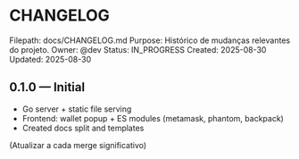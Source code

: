# CHANGELOG

Filepath: docs/CHANGELOG.md
Purpose: Histórico de mudanças relevantes do projeto.
Owner: @dev
Status: IN_PROGRESS
Created: 2025-08-30
Updated: 2025-08-30

## 0.1.0 — Initial
- Go server + static file serving
- Frontend: wallet popup + ES modules (metamask, phantom, backpack)
- Created docs split and templates

(Atualizar a cada merge significativo)